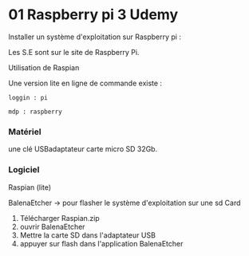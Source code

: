 # 01 Raspberry pi 3 Udemy



Installer un système d'exploitation sur Raspberry pi :

Les S.E sont sur le site de Raspberry Pi.

Utilisation de Raspian

Une version lite en ligne de commande existe :

`loggin : pi`

`mdp : raspberry`

### Matériel

 une clé USBadaptateur carte micro SD 32Gb.

### Logiciel

Raspian (lite)

BalenaEtcher -> pour flasher le système d'exploitation sur une sd Card

1. Télécharger Raspian.zip
2. ouvrir BalenaEtcher
3. Mettre la carte SD dans l'adaptateur USB
4. appuyer sur flash dans l'application BalenaEtcher

